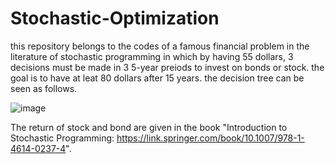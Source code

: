 # Stochastic-Optimization
this repository belongs to the codes of a famous financial problem in the literature of stochastic programming in which by having 55 dollars, 3 decisions must be made in 3 5-year preiods to invest on bonds or stock. the goal is to have at leat 80 dollars after 15 years. the decision tree can be seen as follows.

![image](https://user-images.githubusercontent.com/56094263/135147623-728e05c3-f11d-4129-9b8a-454b66e857ad.png)
                          
The return of stock and bond are given in the book "Introduction to Stochastic Programming: https://link.springer.com/book/10.1007/978-1-4614-0237-4". 


